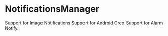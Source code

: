 # NotificationsManager
Support for Image Notifications
Support for Android Oreo 
Support for Alarm Notify.
